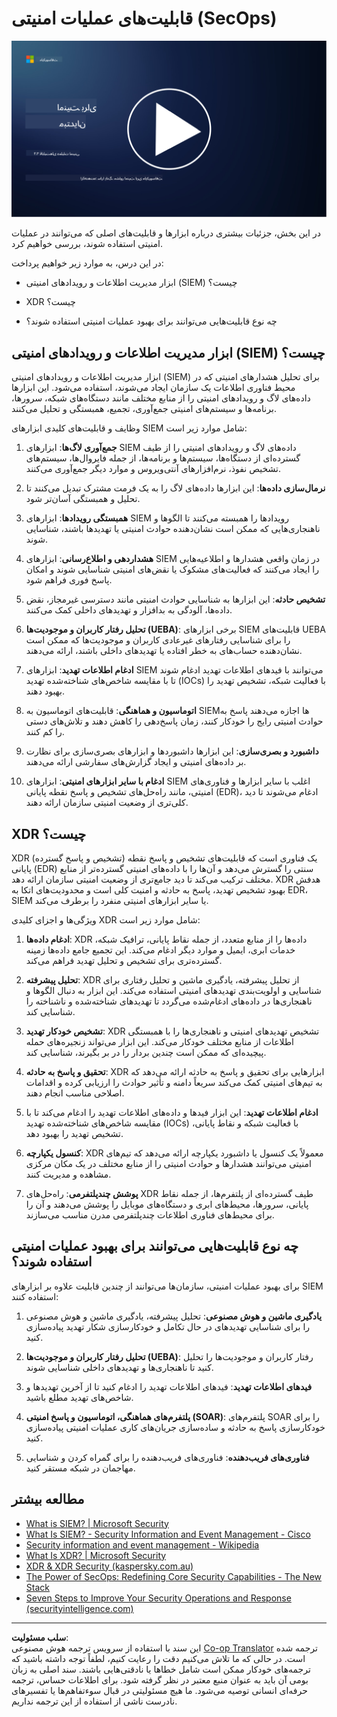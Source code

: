 <!--
CO_OP_TRANSLATOR_METADATA:
{
  "original_hash": "553eb694c89f1caca0694e8d8ab89e0e",
  "translation_date": "2025-09-03T18:48:56+00:00",
  "source_file": "4.3 SecOps capabilities.md",
  "language_code": "fa"
}
-->
# قابلیت‌های عملیات امنیتی (SecOps)

[![تماشای ویدیو](../../translated_images/4-3_placeholder.e6e2ff578a715178985449c7f550e382f9b199847b709653a5e0af6145a8e82f.fa.png)](https://learn-video.azurefd.net/vod/player?id=bdbc1c7c-307b-4519-b8ad-b142434c0461)

در این بخش، جزئیات بیشتری درباره ابزارها و قابلیت‌های اصلی که می‌توانند در عملیات امنیتی استفاده شوند، بررسی خواهیم کرد.

در این درس، به موارد زیر خواهیم پرداخت:

- ابزار مدیریت اطلاعات و رویدادهای امنیتی (SIEM) چیست؟

- XDR چیست؟

- چه نوع قابلیت‌هایی می‌توانند برای بهبود عملیات امنیتی استفاده شوند؟

## ابزار مدیریت اطلاعات و رویدادهای امنیتی (SIEM) چیست؟

ابزار مدیریت اطلاعات و رویدادهای امنیتی (SIEM) برای تحلیل هشدارهای امنیتی که در محیط فناوری اطلاعات یک سازمان ایجاد می‌شوند، استفاده می‌شود. این ابزارها داده‌های لاگ و رویدادهای امنیتی را از منابع مختلف مانند دستگاه‌های شبکه، سرورها، برنامه‌ها و سیستم‌های امنیتی جمع‌آوری، تجمیع، همبستگی و تحلیل می‌کنند.

وظایف و قابلیت‌های کلیدی ابزارهای SIEM شامل موارد زیر است:

1. **جمع‌آوری لاگ‌ها**: ابزارهای SIEM داده‌های لاگ و رویدادهای امنیتی را از طیف گسترده‌ای از دستگاه‌ها، سیستم‌ها و برنامه‌ها، از جمله فایروال‌ها، سیستم‌های تشخیص نفوذ، نرم‌افزارهای آنتی‌ویروس و موارد دیگر جمع‌آوری می‌کنند.

2. **نرمال‌سازی داده‌ها**: این ابزارها داده‌های لاگ را به یک فرمت مشترک تبدیل می‌کنند تا تحلیل و همبستگی آسان‌تر شود.

3. **همبستگی رویدادها**: ابزارهای SIEM رویدادها را همبسته می‌کنند تا الگوها و ناهنجاری‌هایی که ممکن است نشان‌دهنده حوادث امنیتی یا تهدیدها باشند، شناسایی شوند.

4. **هشداردهی و اطلاع‌رسانی**: ابزارهای SIEM در زمان واقعی هشدارها و اطلاعیه‌هایی را ایجاد می‌کنند که فعالیت‌های مشکوک یا نقض‌های امنیتی شناسایی شوند و امکان پاسخ فوری فراهم شود.

5. **تشخیص حادثه**: این ابزارها به شناسایی حوادث امنیتی مانند دسترسی غیرمجاز، نقض داده‌ها، آلودگی به بدافزار و تهدیدهای داخلی کمک می‌کنند.

6. **تحلیل رفتار کاربران و موجودیت‌ها (UEBA)**: برخی ابزارهای SIEM قابلیت‌های UEBA را برای شناسایی رفتارهای غیرعادی کاربران و موجودیت‌ها که ممکن است نشان‌دهنده حساب‌های به خطر افتاده یا تهدیدهای داخلی باشند، ارائه می‌دهند.

7. **ادغام اطلاعات تهدید**: ابزارهای SIEM می‌توانند با فیدهای اطلاعات تهدید ادغام شوند تا با مقایسه شاخص‌های شناخته‌شده تهدید (IOCs) با فعالیت شبکه، تشخیص تهدید را بهبود دهند.

8. **اتوماسیون و هماهنگی**: قابلیت‌های اتوماسیون به SIEM‌ها اجازه می‌دهند پاسخ به حوادث امنیتی رایج را خودکار کنند، زمان پاسخ‌دهی را کاهش دهند و تلاش‌های دستی را کم کنند.

9. **داشبورد و بصری‌سازی**: این ابزارها داشبوردها و ابزارهای بصری‌سازی برای نظارت بر داده‌های امنیتی و ایجاد گزارش‌های سفارشی ارائه می‌دهند.

10. **ادغام با سایر ابزارهای امنیتی**: ابزارهای SIEM اغلب با سایر ابزارها و فناوری‌های امنیتی، مانند راه‌حل‌های تشخیص و پاسخ نقطه پایانی (EDR)، ادغام می‌شوند تا دید کلی‌تری از وضعیت امنیتی سازمان ارائه دهند.

## XDR چیست؟

XDR (تشخیص و پاسخ گسترده) یک فناوری است که قابلیت‌های تشخیص و پاسخ نقطه پایانی (EDR) سنتی را گسترش می‌دهد و آن‌ها را با داده‌های امنیتی گسترده‌تر از منابع مختلف ترکیب می‌کند تا دید جامع‌تری از وضعیت امنیتی سازمان ارائه دهد. XDR هدفش بهبود تشخیص تهدید، پاسخ به حادثه و امنیت کلی است و محدودیت‌های اتکا به EDR، SIEM یا سایر ابزارهای امنیتی منفرد را برطرف می‌کند.

ویژگی‌ها و اجزای کلیدی XDR شامل موارد زیر است:

1. **ادغام داده‌ها**: XDR داده‌ها را از منابع متعدد، از جمله نقاط پایانی، ترافیک شبکه، خدمات ابری، ایمیل و موارد دیگر ادغام می‌کند. این تجمیع جامع داده‌ها زمینه گسترده‌تری برای تشخیص و تحلیل تهدید فراهم می‌کند.

2. **تحلیل پیشرفته**: XDR از تحلیل پیشرفته، یادگیری ماشین و تحلیل رفتاری برای شناسایی و اولویت‌بندی تهدیدهای امنیتی استفاده می‌کند. این ابزار به دنبال الگوها و ناهنجاری‌ها در داده‌های ادغام‌شده می‌گردد تا تهدیدهای شناخته‌شده و ناشناخته را شناسایی کند.

3. **تشخیص خودکار تهدید**: XDR تشخیص تهدیدهای امنیتی و ناهنجاری‌ها را با همبستگی اطلاعات از منابع مختلف خودکار می‌کند. این ابزار می‌تواند زنجیره‌های حمله پیچیده‌ای که ممکن است چندین بردار را در بر بگیرند، شناسایی کند.

4. **تحقیق و پاسخ به حادثه**: XDR ابزارهایی برای تحقیق و پاسخ به حادثه ارائه می‌دهد که به تیم‌های امنیتی کمک می‌کند سریعاً دامنه و تأثیر حوادث را ارزیابی کرده و اقدامات اصلاحی مناسب انجام دهند.

5. **ادغام اطلاعات تهدید**: این ابزار فیدها و داده‌های اطلاعات تهدید را ادغام می‌کند تا با مقایسه شاخص‌های شناخته‌شده تهدید (IOCs) با فعالیت شبکه و نقاط پایانی، تشخیص تهدید را بهبود دهد.

6. **کنسول یکپارچه**: XDR معمولاً یک کنسول یا داشبورد یکپارچه ارائه می‌دهد که تیم‌های امنیتی می‌توانند هشدارها و حوادث امنیتی را از منابع مختلف در یک مکان مرکزی مشاهده و مدیریت کنند.

7. **پوشش چندپلتفرمی**: راه‌حل‌های XDR طیف گسترده‌ای از پلتفرم‌ها، از جمله نقاط پایانی، سرورها، محیط‌های ابری و دستگاه‌های موبایل را پوشش می‌دهند و آن را برای محیط‌های فناوری اطلاعات چندپلتفرمی مدرن مناسب می‌سازند.

## چه نوع قابلیت‌هایی می‌توانند برای بهبود عملیات امنیتی استفاده شوند؟

برای بهبود عملیات امنیتی، سازمان‌ها می‌توانند از چندین قابلیت علاوه بر ابزارهای SIEM استفاده کنند:

1. **یادگیری ماشین و هوش مصنوعی**: تحلیل پیشرفته، یادگیری ماشین و هوش مصنوعی را برای شناسایی تهدیدهای در حال تکامل و خودکارسازی شکار تهدید پیاده‌سازی کنید.

2. **تحلیل رفتار کاربران و موجودیت‌ها (UEBA)**: رفتار کاربران و موجودیت‌ها را تحلیل کنید تا ناهنجاری‌ها و تهدیدهای داخلی شناسایی شوند.

3. **فیدهای اطلاعات تهدید**: فیدهای اطلاعات تهدید را ادغام کنید تا از آخرین تهدیدها و شاخص‌های تهدید مطلع باشید.

4. **پلتفرم‌های هماهنگی، اتوماسیون و پاسخ امنیتی (SOAR)**: پلتفرم‌های SOAR را برای خودکارسازی پاسخ به حادثه و ساده‌سازی جریان‌های کاری عملیات امنیتی پیاده‌سازی کنید.

5. **فناوری‌های فریب‌دهنده**: فناوری‌های فریب‌دهنده را برای گمراه کردن و شناسایی مهاجمان در شبکه مستقر کنید.

## مطالعه بیشتر

- [What is SIEM? | Microsoft Security](https://www.microsoft.com/security/business/security-101/what-is-siem?WT.mc_id=academic-96948-sayoung)
- [What Is SIEM? - Security Information and Event Management - Cisco](https://www.cisco.com/c/en/us/products/security/what-is-siem.html)
- [Security information and event management - Wikipedia](https://en.wikipedia.org/wiki/Security_information_and_event_management)
- [What Is XDR? | Microsoft Security](https://www.microsoft.com/security/business/security-101/what-is-xdr?WT.mc_id=academic-96948-sayoung)
- [XDR & XDR Security (kaspersky.com.au)](https://www.kaspersky.com.au/resource-center/definitions/what-is-xdr)
- [The Power of SecOps: Redefining Core Security Capabilities - The New Stack](https://thenewstack.io/the-power-of-secops-redefining-core-security-capabilities/)
- [Seven Steps to Improve Your Security Operations and Response (securityintelligence.com)](https://securityintelligence.com/seven-steps-to-improve-your-security-operations-and-response/)

---

**سلب مسئولیت**:  
این سند با استفاده از سرویس ترجمه هوش مصنوعی [Co-op Translator](https://github.com/Azure/co-op-translator) ترجمه شده است. در حالی که ما تلاش می‌کنیم دقت را رعایت کنیم، لطفاً توجه داشته باشید که ترجمه‌های خودکار ممکن است شامل خطاها یا نادقتی‌هایی باشند. سند اصلی به زبان بومی آن باید به عنوان منبع معتبر در نظر گرفته شود. برای اطلاعات حساس، ترجمه حرفه‌ای انسانی توصیه می‌شود. ما هیچ مسئولیتی در قبال سوءتفاهم‌ها یا تفسیرهای نادرست ناشی از استفاده از این ترجمه نداریم.